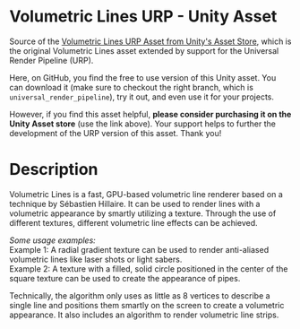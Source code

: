# Volumetric Lines URP - Unity Asset
Source of the [Volumetric Lines URP Asset from Unity's Asset Store](http://u3d.as/1N5u), which is the original Volumetric Lines asset extended by support for the Universal Render Pipeline (URP).

Here, on GitHub, you find the free to use version of this Unity asset. You can download it (make sure to checkout the right branch, which is `universal_render_pipeline`), try it out, and even use it for your projects.

However, if you find this asset helpful, **please consider purchasing it on the Unity Asset store** (use the link above). Your support helps to further the development of the URP version of this asset. Thank you!

# Description
Volumetric Lines is a fast, GPU-based volumetric line renderer based on a technique by Sébastien Hillaire. It can be used to render lines with a volumetric appearance by smartly utilizing a texture. Through the use of different textures, different volumetric line effects can be achieved.

*Some usage examples:*      
Example 1: A radial gradient texture can be used to render anti-aliased volumetric lines like laser shots or light sabers.      
Example 2: A texture with a filled, solid circle positioned in the center of the square texture can be used to create the appearance of pipes.        

Technically, the algorithm only uses as little as 8 vertices to describe a single line and positions them smartly on the screen to create a volumetric appearance. It also includes an algorithm to render volumetric line strips.

